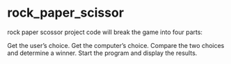# rock_paper_scissor
 rock paper scossor project
code will break the game into four parts:

Get the user’s choice.
Get the computer’s choice.
Compare the two choices and determine a winner.
Start the program and display the results.
